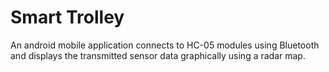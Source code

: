 # Smart Trolley

An android mobile application connects to HC-05 modules using Bluetooth and displays the transmitted sensor data graphically using a radar map.
